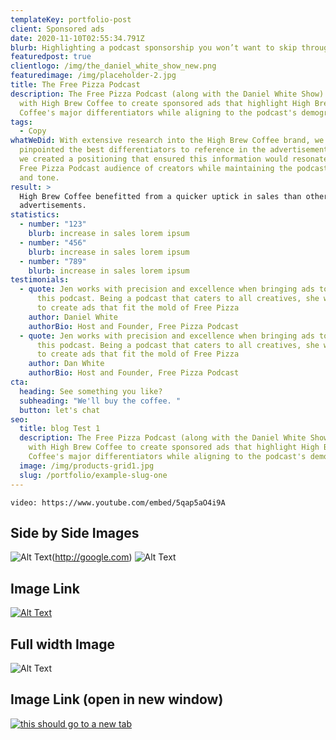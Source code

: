 ```yaml
---
templateKey: portfolio-post
client: Sponsored ads
date: 2020-11-10T02:55:34.791Z
blurb: Highlighting a podcast sponsorship you won’t want to skip through.
featuredpost: true
clientlogo: /img/the_daniel_white_show_new.png
featuredimage: /img/placeholder-2.jpg
title: The Free Pizza Podcast
description: The Free Pizza Podcast (along with the Daniel White Show) partnered
  with High Brew Coffee to create sponsored ads that highlight High Brew
  Coffee's major differentiators while aligning to the podcast's demographic.
tags:
  - Copy
whatWeDid: With extensive research into the High Brew Coffee brand, we first
  pinpointed the best differentiators to reference in the advertisement. Then,
  we created a positioning that ensured this information would resonate with the
  Free Pizza Podcast audience of creators while maintaining the podcast’s voice
  and tone.
result: >
  High Brew Coffee benefitted from a quicker uptick in sales than other podcast
  advertisements.
statistics:
  - number: "123"
    blurb: increase in sales lorem ipsum
  - number: "456"
    blurb: increase in sales lorem ipsum
  - number: "789"
    blurb: increase in sales lorem ipsum
testimonials:
  - quote: Jen works with precision and excellence when bringing ads to life for
      this podcast. Being a podcast that caters to all creatives, she was able
      to create ads that fit the mold of Free Pizza
    author: Daniel White
    authorBio: Host and Founder, Free Pizza Podcast
  - quote: Jen works with precision and excellence when bringing ads to life for
      this podcast. Being a podcast that caters to all creatives, she was able
      to create ads that fit the mold of Free Pizza
    author: Dan White
    authorBio: Host and Founder, Free Pizza Podcast
cta:
  heading: See something you like?
  subheading: "We'll buy the coffee. "
  button: let's chat
seo:
  title: blog Test 1
  description: The Free Pizza Podcast (along with the Daniel White Show) partnered
    with High Brew Coffee to create sponsored ads that highlight High Brew
    Coffee's major differentiators while aligning to the podcast's demographic.
  image: /img/products-grid1.jpg
  slug: /portfolio/example-slug-one
---
```


`video: https://www.youtube.com/embed/5qap5aO4i9A`

## Side by Side Images

![Alt Text](/img/404-cropped.jpg#width=49%;float=left;" 'Test')(http://google.com)
![Alt Text](/img/404-cropped.jpg#width=49%;float=left;margin-left=1%;" 'Test')

## Image Link

[![Alt Text](/img/404-cropped.jpg#external-link=external-link;width=100%;'Test')](http://google.com/)

## Full width Image

![Alt Text](/img/404-cropped.jpg 'Test')

## Image Link (open in new window)

<a target="blank" href="/">

![this should go to a new tab](/img/products-grid2.jpg)

</a>

